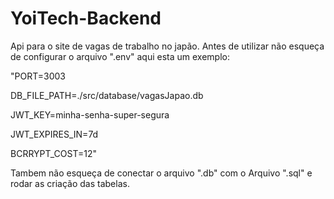# YoiTech-Backend
Api para o site de vagas de trabalho no japão.
Antes de utilizar não esqueça de configurar o arquivo ".env"
 aqui esta um exemplo:
 
 "PORT=3003

DB_FILE_PATH=./src/database/vagasJapao.db

JWT_KEY=minha-senha-super-segura

JWT_EXPIRES_IN=7d

BCRRYPT_COST=12"

Tambem não esqueça de conectar o arquivo ".db" com o Arquivo ".sql" e rodar as criação das tabelas.
